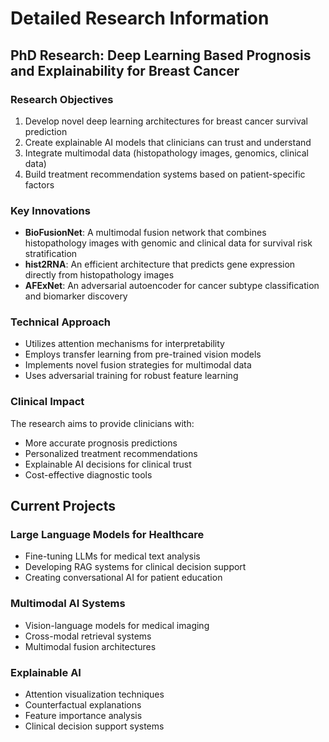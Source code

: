 # Detailed Research Information

## PhD Research: Deep Learning Based Prognosis and Explainability for Breast Cancer

### Research Objectives
1. Develop novel deep learning architectures for breast cancer survival prediction
2. Create explainable AI models that clinicians can trust and understand
3. Integrate multimodal data (histopathology images, genomics, clinical data)
4. Build treatment recommendation systems based on patient-specific factors

### Key Innovations
- **BioFusionNet**: A multimodal fusion network that combines histopathology images with genomic and clinical data for survival risk stratification
- **hist2RNA**: An efficient architecture that predicts gene expression directly from histopathology images
- **AFExNet**: An adversarial autoencoder for cancer subtype classification and biomarker discovery

### Technical Approach
- Utilizes attention mechanisms for interpretability
- Employs transfer learning from pre-trained vision models
- Implements novel fusion strategies for multimodal data
- Uses adversarial training for robust feature learning

### Clinical Impact
The research aims to provide clinicians with:
- More accurate prognosis predictions
- Personalized treatment recommendations
- Explainable AI decisions for clinical trust
- Cost-effective diagnostic tools

## Current Projects

### Large Language Models for Healthcare
- Fine-tuning LLMs for medical text analysis
- Developing RAG systems for clinical decision support
- Creating conversational AI for patient education

### Multimodal AI Systems
- Vision-language models for medical imaging
- Cross-modal retrieval systems
- Multimodal fusion architectures

### Explainable AI
- Attention visualization techniques
- Counterfactual explanations
- Feature importance analysis
- Clinical decision support systems